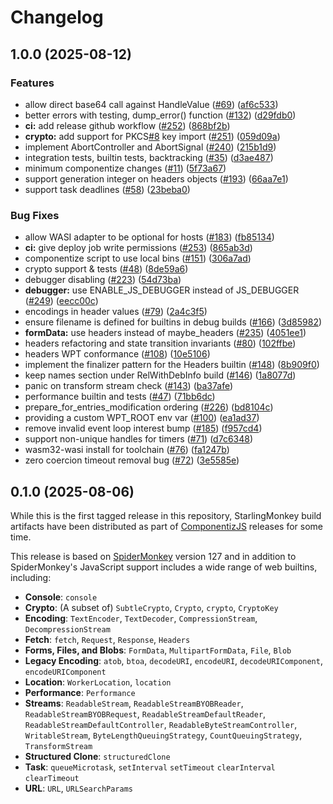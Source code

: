 # Changelog

## 1.0.0 (2025-08-12)


### Features

* allow direct base64 call against HandleValue ([#69](https://github.com/vados-cosmonic/StarlingMonkey/issues/69)) ([af6c533](https://github.com/vados-cosmonic/StarlingMonkey/commit/af6c533c82d741c3996f79c2cb0755761b2c475c))
* better errors with testing, dump_error() function ([#132](https://github.com/vados-cosmonic/StarlingMonkey/issues/132)) ([d29fdb0](https://github.com/vados-cosmonic/StarlingMonkey/commit/d29fdb0433fb6c81878d3914eb5d5b4458786ca7))
* **ci:** add release github workflow ([#252](https://github.com/vados-cosmonic/StarlingMonkey/issues/252)) ([868bf2b](https://github.com/vados-cosmonic/StarlingMonkey/commit/868bf2b7c3ee29693c4c19f75abfe3e7a0c30987))
* **crypto:** add support for PKCS[#8](https://github.com/vados-cosmonic/StarlingMonkey/issues/8) key import ([#251](https://github.com/vados-cosmonic/StarlingMonkey/issues/251)) ([059d09a](https://github.com/vados-cosmonic/StarlingMonkey/commit/059d09af07d4a32aec463855dae1dcec226f4d45))
* implement AbortController and AbortSignal ([#240](https://github.com/vados-cosmonic/StarlingMonkey/issues/240)) ([215b1d9](https://github.com/vados-cosmonic/StarlingMonkey/commit/215b1d9acf14ad16a17541d897510a6ddf8ec31c))
* integration tests, builtin tests, backtracking ([#35](https://github.com/vados-cosmonic/StarlingMonkey/issues/35)) ([d3ae487](https://github.com/vados-cosmonic/StarlingMonkey/commit/d3ae48757d5f985b149bf64faf52ea1568c4497a))
* minimum componentize changes ([#11](https://github.com/vados-cosmonic/StarlingMonkey/issues/11)) ([5f73a67](https://github.com/vados-cosmonic/StarlingMonkey/commit/5f73a6791cde31f418adadd19e3dd18e0e5222cc))
* support generation integer on headers objects ([#193](https://github.com/vados-cosmonic/StarlingMonkey/issues/193)) ([66aa7e1](https://github.com/vados-cosmonic/StarlingMonkey/commit/66aa7e1d6753bbda3d39aef117632ce96c6187ec))
* support task deadlines ([#58](https://github.com/vados-cosmonic/StarlingMonkey/issues/58)) ([23beba0](https://github.com/vados-cosmonic/StarlingMonkey/commit/23beba030a29ec4f2471bd49d809132fa42409db))


### Bug Fixes

* allow WASI adapter to be optional for hosts ([#183](https://github.com/vados-cosmonic/StarlingMonkey/issues/183)) ([fb85134](https://github.com/vados-cosmonic/StarlingMonkey/commit/fb85134f84e90216b137cbe0f4ee1bbcbe552a1d))
* **ci:** give deploy job write permissions ([#253](https://github.com/vados-cosmonic/StarlingMonkey/issues/253)) ([865ab3d](https://github.com/vados-cosmonic/StarlingMonkey/commit/865ab3d1cf69bd12e1fa01efaf01cac9919e00cb))
* componentize script to use local bins ([#151](https://github.com/vados-cosmonic/StarlingMonkey/issues/151)) ([306a7ad](https://github.com/vados-cosmonic/StarlingMonkey/commit/306a7ad1cfba44958054c7724ea5e874849617c3))
* crypto support & tests ([#48](https://github.com/vados-cosmonic/StarlingMonkey/issues/48)) ([8de59a6](https://github.com/vados-cosmonic/StarlingMonkey/commit/8de59a66bdf7f0dae903f9371e906990dd9206bc))
* debugger disabling ([#223](https://github.com/vados-cosmonic/StarlingMonkey/issues/223)) ([54d73ba](https://github.com/vados-cosmonic/StarlingMonkey/commit/54d73bacf1585d93faefd302ebe77519597c65a0))
* **debugger:** use ENABLE_JS_DEBUGGER instead of JS_DEBUGGER ([#249](https://github.com/vados-cosmonic/StarlingMonkey/issues/249)) ([eecc00c](https://github.com/vados-cosmonic/StarlingMonkey/commit/eecc00c43111c79ca179c82c26b93ebe8b51bc8d))
* encodings in header values ([#79](https://github.com/vados-cosmonic/StarlingMonkey/issues/79)) ([2a4c3f5](https://github.com/vados-cosmonic/StarlingMonkey/commit/2a4c3f55e62643adef398247e56b569205f7a5cc))
* ensure filename is defined for builtins in debug builds ([#166](https://github.com/vados-cosmonic/StarlingMonkey/issues/166)) ([3d85982](https://github.com/vados-cosmonic/StarlingMonkey/commit/3d85982de4b204af99b0c672d4370112d14204bb))
* **formData:** use headers instead of maybe_headers ([#235](https://github.com/vados-cosmonic/StarlingMonkey/issues/235)) ([4051ee1](https://github.com/vados-cosmonic/StarlingMonkey/commit/4051ee1e72b8c9ae49cc78140529fb6198992760))
* headers refactoring and state transition invariants ([#80](https://github.com/vados-cosmonic/StarlingMonkey/issues/80)) ([102ffbe](https://github.com/vados-cosmonic/StarlingMonkey/commit/102ffbe0e9110e051634caf39ef32f8472e34525))
* headers WPT conformance ([#108](https://github.com/vados-cosmonic/StarlingMonkey/issues/108)) ([10e5106](https://github.com/vados-cosmonic/StarlingMonkey/commit/10e51063783ed6868b5422b4c95f418ff4289705))
* implement the finalizer pattern for the Headers builtin ([#148](https://github.com/vados-cosmonic/StarlingMonkey/issues/148)) ([8b909f0](https://github.com/vados-cosmonic/StarlingMonkey/commit/8b909f0c03fa63307a3d781efebc0f68f6303e88))
* keep names section under RelWithDebInfo build ([#146](https://github.com/vados-cosmonic/StarlingMonkey/issues/146)) ([1a8077d](https://github.com/vados-cosmonic/StarlingMonkey/commit/1a8077d5d1c81cfbc9d1c90c251c82b46b153907))
* panic on transform stream check ([#143](https://github.com/vados-cosmonic/StarlingMonkey/issues/143)) ([ba37afe](https://github.com/vados-cosmonic/StarlingMonkey/commit/ba37afe90a5d404883a6a99b9ca9adba78790996))
* performance builtin and tests ([#47](https://github.com/vados-cosmonic/StarlingMonkey/issues/47)) ([71bb6dc](https://github.com/vados-cosmonic/StarlingMonkey/commit/71bb6dcddd50f26de6a9070ef234f74a25410a0f))
* prepare_for_entries_modification ordering ([#226](https://github.com/vados-cosmonic/StarlingMonkey/issues/226)) ([bd8104c](https://github.com/vados-cosmonic/StarlingMonkey/commit/bd8104ce3dcfb6e57686437efa44686811918176))
* providing a custom WPT_ROOT env var ([#100](https://github.com/vados-cosmonic/StarlingMonkey/issues/100)) ([ea1ad37](https://github.com/vados-cosmonic/StarlingMonkey/commit/ea1ad370cba4f70786eb6d72be56f68db79575ef))
* remove invalid event loop interest bump ([#185](https://github.com/vados-cosmonic/StarlingMonkey/issues/185)) ([f957cd4](https://github.com/vados-cosmonic/StarlingMonkey/commit/f957cd473d8fedef08a340205170e242940449a6))
* support non-unique handles for timers ([#71](https://github.com/vados-cosmonic/StarlingMonkey/issues/71)) ([d7c6348](https://github.com/vados-cosmonic/StarlingMonkey/commit/d7c63482392bcde2882503f77d4ad75f85f36d50))
* wasm32-wasi install for toolchain ([#76](https://github.com/vados-cosmonic/StarlingMonkey/issues/76)) ([fa1247b](https://github.com/vados-cosmonic/StarlingMonkey/commit/fa1247bf553470ff04ed9e9f45a0c17b426c7f7d))
* zero coercion timeout removal bug ([#72](https://github.com/vados-cosmonic/StarlingMonkey/issues/72)) ([3e5585e](https://github.com/vados-cosmonic/StarlingMonkey/commit/3e5585ede27771cec981fa0647457f21694bfa39))

## 0.1.0 (2025-08-06)

While this is the first tagged release in this repository, StarlingMonkey build artifacts have been distributed as part of [ComponentizJS](https://github.com/bytecodealliance/ComponentizeJS) releases for some time.

This release is based on [SpiderMonkey](https://spidermonkey.dev/) version 127 and in addition to SpiderMonkey's JavaScript support includes a wide range of web builtins, including:

* **Console**: `console`
* **Crypto**: (A subset of) `SubtleCrypto`, `Crypto`, `crypto`, `CryptoKey`
* **Encoding**: `TextEncoder`, `TextDecoder`, `CompressionStream`, `DecompressionStream`
* **Fetch**: `fetch`, `Request`, `Response`, `Headers`
* **Forms, Files, and Blobs**: `FormData`, `MultipartFormData`, `File`, `Blob`
* **Legacy Encoding**: `atob`, `btoa`, `decodeURI`, `encodeURI`, `decodeURIComponent`, `encodeURIComponent`
* **Location**: `WorkerLocation`, `location`
* **Performance**: `Performance`
* **Streams**: `ReadableStream`, `ReadableStreamBYOBReader`, `ReadableStreamBYOBRequest`, `ReadableStreamDefaultReader`, `ReadableStreamDefaultController`, `ReadableByteStreamController`, `WritableStream`, `ByteLengthQueuingStrategy`, `CountQueuingStrategy`, `TransformStream`
* **Structured Clone**: `structuredClone`
* **Task**: `queueMicrotask`, `setInterval` `setTimeout` `clearInterval` `clearTimeout`
* **URL**: `URL`, `URLSearchParams`
